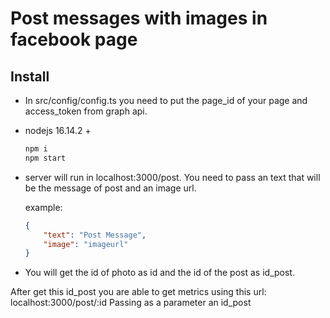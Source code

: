 # Post messages with images in facebook page

## Install

-   In src/config/config.ts you need to put the page_id of your page and access_token from graph api.

-   nodejs 16.14.2 +

    ```bash
    npm i
    npm start
    ```

-   server will run in localhost:3000/post.
    You need to pass an text that will be the message of post and an image url.

    example:

    ```json
    {
    	"text": "Post Message",
    	"image": "imageurl"
    }
    ```

-   You will get the id of photo as id and the id of the post as id_post.

After get this id_post you are able to get metrics using this url:
localhost:3000/post/:id
Passing as a parameter an id_post
